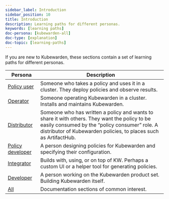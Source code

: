 ```yaml
---
sidebar_label: Introduction
sidebar_position: 10
title: Introduction
description: Learning paths for different personas.
keywords: [learning paths]
doc-persona: [kubewarden-all]
doc-type: [explanation]
doc-topic: [learning-paths]
---
```


<head>
  <link rel="canonical" href="https://docs.kubewarden.io/learning-paths/paths"/>
</head>

If you are new to Kubewarden, these sections contain a set of learning paths for different personas.

|Persona|Description|
|-|-|
|[Policy user](kubewarden-user.md)|Someone who takes a policy and uses it in a cluster. They deploy policies and observe results.|
|[Operator](kubewarden-operator.md)|Someone operating Kubewarden in a cluster. Installs and maintains Kubewarden.|
|[Distributor](kubewarden-distributor.md)|Someone who has written a policy and wants to share it with others. They want the policy to be easily consumed by the “policy consumer” role. A distributor of Kubewarden policies, to places such as ArtifactHub.|
|[Policy developer](kubewarden-policy-developer.md)| A person designing policies for Kubewarden and specifying their configuration.|
|[Integrator](kubewarden-integrator.md)|Builds with, using, or on top of KW. Perhaps a custom UI or a helper tool for generating policies.|
|[Developer](kubewarden-developer.md)|A person working on the Kubewarden product set. Building Kubewarden itself.|
|[All](kubewarden-all.md)|Documentation sections of common interest.|
